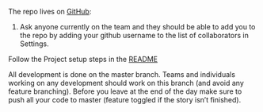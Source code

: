 The repo lives on [GitHub](https://github.com/ThoughtPay/thoughtpay):

1. Ask anyone currently on the team and they should be able to add you to the repo by adding your github username to the list of collaborators in Settings.

Follow the Project setup steps in the [README](https://github.com/ThoughtPay/thoughtpay/blob/master/README.md)

All development is done on the master branch. Teams and individuals working on any development should work on this branch (and avoid any feature branching). Before you leave at the end of the day make sure to push all your code to master (feature toggled if the story isn’t finished).
 